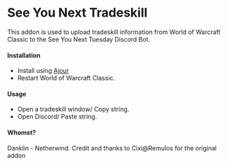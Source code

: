 # See You Next Tradeskill

This addon is used to upload tradeskill information from World of Warcraft Classic to the See You Next Tuesday Discord Bot.

#### Installation ####
  - Install using [Ajour](https://github.com/ajour/ajour)
  - Restart World of Warcraft Classic. 
 
#### Usage ####
  - Open a tradeskill window/ Copy string.
  - Open Discord/ Paste string.

#### Whomst? ####

Danklin - Netherwind. Credit and thanks to Cixi@Remulos for the original addon
